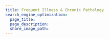 ```yaml
---
title: Frequent Illness & Chronic Pathology
search_engine_optimization:
  page_title:
  page_description:
  share_image_path:
---
```

